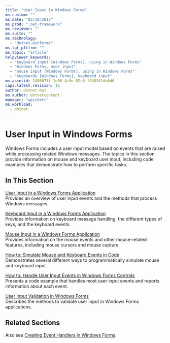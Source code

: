 ```yaml
---
title: "User Input in Windows Forms"
ms.custom: ""
ms.date: "03/30/2017"
ms.prod: ".net-framework"
ms.reviewer: ""
ms.suite: ""
ms.technology: 
  - "dotnet-winforms"
ms.tgt_pltfrm: ""
ms.topic: "article"
helpviewer_keywords: 
  - "keyboard input [Windows Forms], using in Windows Forms"
  - "Windows Forms, user input"
  - "mouse input [Windows Forms], using in Windows Forms"
  - "keyboards [Windows Forms], keyboard input"
ms.assetid: 1486075f-1e06-4c9e-82c6-f948331db6d6
caps.latest.revision: 16
author: dotnet-bot
ms.author: dotnetcontent
manager: "wpickett"
ms.workload: 
  - dotnet
---
```

# User Input in Windows Forms
Windows Forms includes a user input model based on events that are raised while processing related Windows messages. The topics in this section provide information on mouse and keyboard user input, including code examples that demonstrate how to perform specific tasks.  
  
## In This Section  
 [User Input in a Windows Forms Application](../../../docs/framework/winforms/user-input-in-a-windows-forms-application.md)  
 Provides an overview of user input events and the methods that process Windows messages.  
  
 [Keyboard Input in a Windows Forms Application](../../../docs/framework/winforms/keyboard-input-in-a-windows-forms-application.md)  
 Provides information on keyboard message handling, the different types of keys, and the keyboard events.  
  
 [Mouse Input in a Windows Forms Application](../../../docs/framework/winforms/mouse-input-in-a-windows-forms-application.md)  
 Provides information on the mouse events and other mouse-related features, including mouse cursors and mouse capture.  
  
 [How to: Simulate Mouse and Keyboard Events in Code](../../../docs/framework/winforms/how-to-simulate-mouse-and-keyboard-events-in-code.md)  
 Demonstrates several different ways to programmatically simulate mouse and keyboard input.  
  
 [How to: Handle User Input Events in Windows Forms Controls](../../../docs/framework/winforms/how-to-handle-user-input-events-in-windows-forms-controls.md)  
 Presents a code example that handles most user input events and reports information about each event.  
  
 [User Input Validation in Windows Forms](../../../docs/framework/winforms/user-input-validation-in-windows-forms.md)  
 Describes the methods to validate user input in Windows Forms applications.  
  
## Related Sections  
 Also see [Creating Event Handlers in Windows Forms](http://msdn.microsoft.com/library/dacysss4\(v=vs.110\)).
